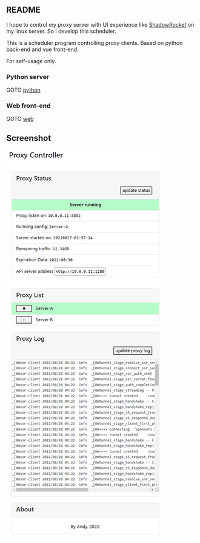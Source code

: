 ## README
I hope to control my proxy server with UI experience like [ShadowRocket](https://apps.apple.com/us/app/shadowrocket/id932747118) on my linux server. So I develop this scheduler.

This is a scheduler program controlling proxy clients. Based on python back-end and vue front-end.

For self-usage only.

### Python server
GOTO [python](python/)

### Web front-end
GOTO [web](web/)

## Screenshot
![](screenshot.png)